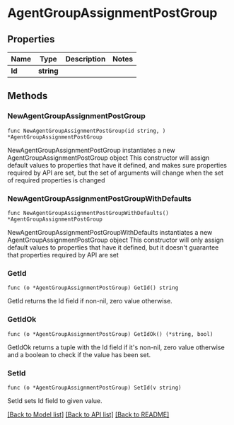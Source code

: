 # AgentGroupAssignmentPostGroup

## Properties

Name | Type | Description | Notes
------------ | ------------- | ------------- | -------------
**Id** | **string** |  | 

## Methods

### NewAgentGroupAssignmentPostGroup

`func NewAgentGroupAssignmentPostGroup(id string, ) *AgentGroupAssignmentPostGroup`

NewAgentGroupAssignmentPostGroup instantiates a new AgentGroupAssignmentPostGroup object
This constructor will assign default values to properties that have it defined,
and makes sure properties required by API are set, but the set of arguments
will change when the set of required properties is changed

### NewAgentGroupAssignmentPostGroupWithDefaults

`func NewAgentGroupAssignmentPostGroupWithDefaults() *AgentGroupAssignmentPostGroup`

NewAgentGroupAssignmentPostGroupWithDefaults instantiates a new AgentGroupAssignmentPostGroup object
This constructor will only assign default values to properties that have it defined,
but it doesn't guarantee that properties required by API are set

### GetId

`func (o *AgentGroupAssignmentPostGroup) GetId() string`

GetId returns the Id field if non-nil, zero value otherwise.

### GetIdOk

`func (o *AgentGroupAssignmentPostGroup) GetIdOk() (*string, bool)`

GetIdOk returns a tuple with the Id field if it's non-nil, zero value otherwise
and a boolean to check if the value has been set.

### SetId

`func (o *AgentGroupAssignmentPostGroup) SetId(v string)`

SetId sets Id field to given value.



[[Back to Model list]](../README.md#documentation-for-models) [[Back to API list]](../README.md#documentation-for-api-endpoints) [[Back to README]](../README.md)


